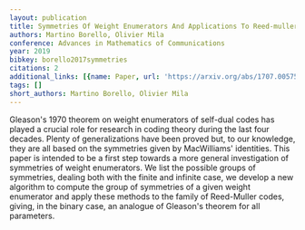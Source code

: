 ```yaml
---
layout: publication
title: Symmetries Of Weight Enumerators And Applications To Reed-muller Codes
authors: Martino Borello, Olivier Mila
conference: Advances in Mathematics of Communications
year: 2019
bibkey: borello2017symmetries
citations: 2
additional_links: [{name: Paper, url: 'https://arxiv.org/abs/1707.00575'}]
tags: []
short_authors: Martino Borello, Olivier Mila
---
```

Gleason's 1970 theorem on weight enumerators of self-dual codes has played a
crucial role for research in coding theory during the last four decades. Plenty
of generalizations have been proved but, to our knowledge, they are all based
on the symmetries given by MacWilliams' identities. This paper is intended to
be a first step towards a more general investigation of symmetries of weight
enumerators. We list the possible groups of symmetries, dealing both with the
finite and infinite case, we develop a new algorithm to compute the group of
symmetries of a given weight enumerator and apply these methods to the family
of Reed-Muller codes, giving, in the binary case, an analogue of Gleason's
theorem for all parameters.